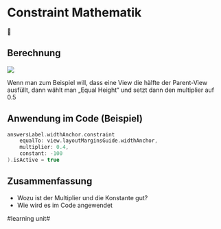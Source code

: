 # Constraint Mathematik
🧮

## Berechnung
![][image-1]

Wenn man zum Beispiel will, dass eine View die hälfte der Parent-View ausfüllt, dann wählt man „Equal Height“ und setzt dann den multiplier auf 0.5

## Anwendung im Code (Beispiel)

```swift
answersLabel.widthAnchor.constraint
	equalTo: view.layoutMarginsGuide.widthAnchor,
	multiplier: 0.4,
	constant: -100
).isActive = true
```

## Zusammenfassung
- Wozu ist der Multiplier und die Konstante gut?
- Wie wird es im Code angewendet

[image-1]:	assets/Bildschirmfoto%202021-09-11%20um%2012.03.50.png

#learning unit#